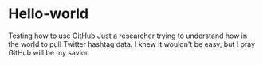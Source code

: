 # Hello-world
Testing how to use GitHub
Just a researcher trying to understand
how in the world to pull Twitter hashtag data.
I knew it wouldn't be easy, but I pray GitHub
will be my savior.
